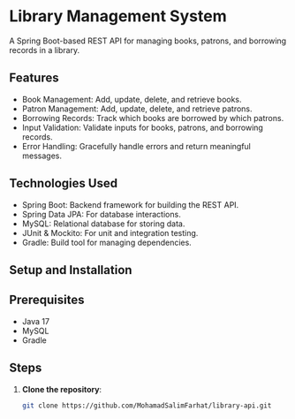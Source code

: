 # Library Management System

A Spring Boot-based REST API for managing books, patrons, and borrowing records in a library.

## Features
- Book Management: Add, update, delete, and retrieve books.
- Patron Management: Add, update, delete, and retrieve patrons.
- Borrowing Records: Track which books are borrowed by which patrons.
- Input Validation: Validate inputs for books, patrons, and borrowing records.
- Error Handling: Gracefully handle errors and return meaningful messages.

## Technologies Used
- Spring Boot: Backend framework for building the REST API.
- Spring Data JPA: For database interactions.
- MySQL: Relational database for storing data.
- JUnit & Mockito: For unit and integration testing.
- Gradle: Build tool for managing dependencies.

## Setup and Installation

## Prerequisites
- Java 17
- MySQL
- Gradle

## Steps
1. **Clone the repository**:
   ```bash
   git clone https://github.com/MohamadSalimFarhat/library-api.git
